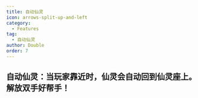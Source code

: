 ```yaml
---
title: 自动仙灵
icon: arrows-split-up-and-left
category:
  - Features
tag:
  - 自动仙灵
author: Double
order: 7
---
```


## 自动仙灵：当玩家靠近时，仙灵会自动回到仙灵座上。解放双手好帮手！

